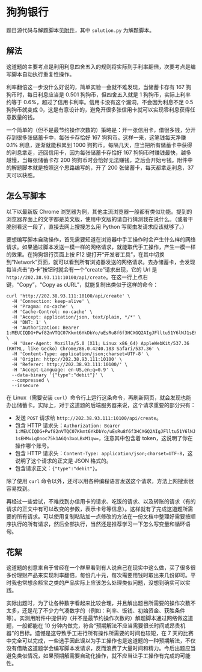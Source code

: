 # 狗狗银行

题目源代码与解题脚本见[附件](src)，其中 `solution.py` 为解题脚本。

## 解法

这道题的主要考点是利用利息四舍五入的规则将实际到手利率翻倍，次要考点是编写脚本自动执行重复性操作。

利率翻倍这一步没什么好说的，简单实验一会就不难发现，当储蓄卡存有 167 狗狗币时，每日利息应当是 0.501 狗狗币，但四舍五入就是 1 狗狗币，实际上利率约等于 0.6%，超过了信用卡利率。信用卡没有这个漏洞，不会因为利息不足 0.5 狗狗币就变成 0，这是有意设计的，避免开很多张信用卡就可以实现零利息获得任意数量的钱。

一个简单的（但不是最节约操作次数的）策略是：开一张信用卡，借很多钱，分开存到很多张储蓄卡中，每张卡存恰好 167 狗狗币。这样一来，这笔钱每天净赚 0.1% 利息，逐渐就能积累到 1000 狗狗币。每隔几天，应当把所有储蓄卡中获得的利息拿走，还回信用卡，因为每张储蓄卡存恰好 167 狗狗币时赚钱最快，越多越慢，当每张储蓄卡存 200 狗狗币时会恰好无法赚钱，之后会开始亏钱。附件中的解题脚本就是按照这个思路编写的，开了 200 张储蓄卡，每天都拿走利息，37 天可以获胜。

## 怎么写脚本

以下以最新版 Chrome 浏览器为例，其他主流浏览器一般都有类似功能。提到的浏览器界面上的文字都是英文版，使用中文版的请自行猜测我在说什么。（或者干脆别看这一段了，直接去网上搜搜怎么用 Python 写爬虫发请求应该就够了。）

要想编写脚本自动操作，首先需要知道在浏览器中手工操作时会产生什么样的网络请求。如果通过脚本发送一模一样的网络请求，就能取代手工操作，产生一模一样的效果。在狗狗银行页面上按 F12 键打开“开发者工具”，在其中切换到“Network”页面，就可以看到所有浏览器发送的网络请求。去办储蓄卡，会发现每当点击“办卡”按钮时就会有一个“create”请求出现，它的 Url 是 `http://202.38.93.111:10100/api/create`。在这一行上点右键，“Copy”，“Copy as cURL”，就能复制出类似于这样的命令：

```shell
curl 'http://202.38.93.111:10100/api/create' \
  -H 'Connection: keep-alive' \
  -H 'Pragma: no-cache' \
  -H 'Cache-Control: no-cache' \
  -H 'Accept: application/json, text/plain, */*' \
  -H 'DNT: 1' \
  -H 'Authorization: Bearer 1:MEUCIQDG+Pwf82nVTQC07Kkmt6YkDbYo/uEsRu8f6f3HCXGQ2AIgJFlltu51Y6lNJ1sEHMviqOnoc75k1A6Qn3xoLBxM1qw=' \
  -H 'User-Agent: Mozilla/5.0 (X11; Linux x86_64) AppleWebKit/537.36 (KHTML, like Gecko) Chrome/86.0.4240.183 Safari/537.36' \
  -H 'Content-Type: application/json;charset=UTF-8' \
  -H 'Origin: http://202.38.93.111:10100' \
  -H 'Referer: http://202.38.93.111:10100/' \
  -H 'Accept-Language: en-US,en;q=0.9' \
  --data-binary '{"type":"debit"}' \
  --compressed \
  --insecure
```

在 Linux（需要安装 `curl`）命令行上运行这条命令，再刷新网页，就会发现也能办出储蓄卡。实际上，对于这道题的后端服务器来说，这个请求重要的部分只有：

- 发送 `POST` 请求给 `http://202.38.93.111:10100/api/create`。
- 包含 HTTP 请求头：`Authorization: Bearer 1:MEUCIQDG+Pwf82nVTQC07Kkmt6YkDbYo/uEsRu8f6f3HCXGQ2AIgJFlltu51Y6lNJ1sEHMviqOnoc75k1A6Qn3xoLBxM1qw=`，注意其中包含着 token，这说明了你在操作哪个账号。
- 包含 HTTP 请求头：`Content-Type: application/json;charset=UTF-8`，这说明了这个请求的正文是 JSON 格式的。
- 包含请求正文：`{"type":"debit"}`。

除了使用 `curl` 命令以外，还可以用各种编程语言发送这个请求，方法上网搜索很容易找到。

再经过一些尝试，不难找到办信用卡的请求、吃饭的请求、以及转账的请求（有的请求的正文中有可以改变的参数，表示卡号等信息）。这样就有了完成这道题所需要的所有请求。可以使用复制粘贴加一点修改的方法在一份文档中整理好需要按顺序执行的所有请求，然后全部执行，当然还是推荐学习一下怎么写变量和循环语句。

## 花絮

这道题的创意来自于曾经在一个群里看到有人说自己在现实中这么做，买了很多很多份理财产品来实现利率翻倍，每份几十元，每次需要用钱时取出来几份即可。平时我也常想余额宝之类的产品实际上应该怎么处理类似问题，没想到确实可以实践。

实际出题时，为了让各种数字看起来比较合理，并且解出题目所需要的操作次数不太多，还是花了不少力气凑数字的（例如：利率、饭钱、初始资金、获胜条件等）。实测用附件中提供的（并不是最节约操作次数的）解题脚本通过网络做这道题，一般都能在 10 分钟内做完，符合“预期解法不应当需要很长时间或昂贵机器”的目标。遗憾是这导致手工进行所有操作所需要的时间也较短，在 7 天的比赛中完全可以完成，一些选手因此误以为手工操作也是这道题的一种预期解法，不仅没有借助这道题学会编写脚本发请求，反而浪费了大量时间和精力。今后出题应当避免类似情况，如果预期解需要自动化操作，就不应当让手工操作有完成的可能性。
